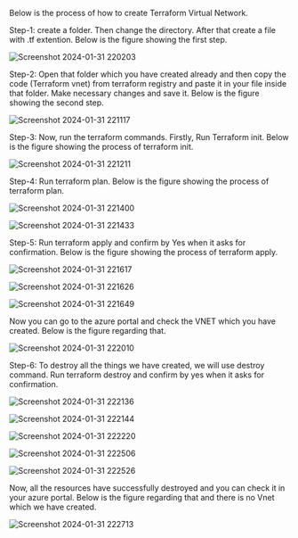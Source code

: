 Below is the process of how to create Terraform Virtual Network.

Step-1: create a folder. Then change the directory. After that create a file with .tf extention. 
Below is the figure showing the first step.

![Screenshot 2024-01-31 220203](https://github.com/ShaikSanober/Terraform-TR/assets/156998743/6c2978a0-3959-4abc-9c87-41678b6d5c76)

Step-2: Open that folder which you have created already and then copy the code (Terraform vnet) from terraform registry and paste it in your file inside that folder. Make necessary changes and save it.
Below is the figure showing the second step.

![Screenshot 2024-01-31 221117](https://github.com/ShaikSanober/Terraform-TR/assets/156998743/d943671b-dbd6-41ef-97ea-f90acce2fd03)

Step-3: Now, run the terraform commands. Firstly, Run Terraform init.
Below is the figure showing the process of terraform init.

![Screenshot 2024-01-31 221211](https://github.com/ShaikSanober/Terraform-TR/assets/156998743/92391f6c-8424-4f7f-af61-3fe2c6501f59)

Step-4: Run terraform plan.
Below is the figure showing the process of terraform plan.

![Screenshot 2024-01-31 221400](https://github.com/ShaikSanober/Terraform-TR/assets/156998743/b44a278b-2f78-4a1a-96a5-5f99e8779a90)

![Screenshot 2024-01-31 221433](https://github.com/ShaikSanober/Terraform-TR/assets/156998743/ec3e54a6-ef98-47a7-8df3-1c79755d354f)

Step-5: Run terraform apply and confirm by Yes when it asks for confirmation.
Below is the figure showing the process of terraform apply.

![Screenshot 2024-01-31 221617](https://github.com/ShaikSanober/Terraform-TR/assets/156998743/a12fcb3a-77f0-4b51-b54d-c22791f23d3f)

![Screenshot 2024-01-31 221626](https://github.com/ShaikSanober/Terraform-TR/assets/156998743/74ea71f8-514f-43c3-abf5-aa3de04f8233)

![Screenshot 2024-01-31 221649](https://github.com/ShaikSanober/Terraform-TR/assets/156998743/b69ea705-aedf-40f0-a96b-412c309ce834)

Now you can go to the azure portal and check the VNET which you have created. 
Below is the figure regarding that.

![Screenshot 2024-01-31 222010](https://github.com/ShaikSanober/Terraform-TR/assets/156998743/db2f7cbc-66f7-4d7d-b9ea-4c3e19627c22)

Step-6: To destroy all the things we have created, we will use destroy command. Run terraform destroy and confirm by yes when it asks for confirmation.

![Screenshot 2024-01-31 222136](https://github.com/ShaikSanober/Terraform-TR/assets/156998743/1024ebb0-b1ac-4252-98c0-4bddbb4783bf)

![Screenshot 2024-01-31 222144](https://github.com/ShaikSanober/Terraform-TR/assets/156998743/0017b576-e0f4-4f67-b408-09f4a9d89a30)

![Screenshot 2024-01-31 222220](https://github.com/ShaikSanober/Terraform-TR/assets/156998743/91a95c6b-801b-4cd2-b675-e4dcae603c7b)

![Screenshot 2024-01-31 222506](https://github.com/ShaikSanober/Terraform-TR/assets/156998743/1eba5f5f-6c24-4603-9e5e-0a8bffb3f4c4)

![Screenshot 2024-01-31 222526](https://github.com/ShaikSanober/Terraform-TR/assets/156998743/8582e4fe-0e81-4036-b712-e2b067060e6b)

Now, all the resources have successfully destroyed and you can check it in your azure portal.
Below is the figure regarding that and there is no Vnet which we have created. 

![Screenshot 2024-01-31 222713](https://github.com/ShaikSanober/Terraform-TR/assets/156998743/af5b89bb-afec-44b4-94ee-1937eb701c99)

